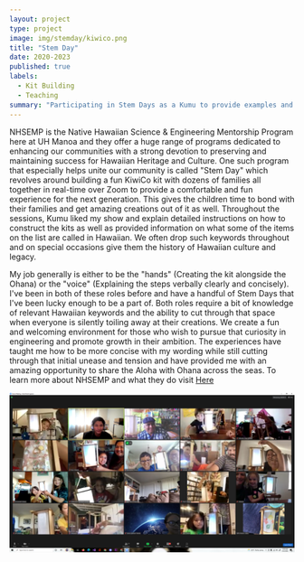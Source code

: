```yaml
---
layout: project
type: project
image: img/stemday/kiwico.png
title: "Stem Day"
date: 2020-2023
published: true
labels:
  - Kit Building
  - Teaching
summary: "Participating in Stem Days as a Kumu to provide examples and real-time kit building with Ohana from across the islands and Mainland"
---
```



NHSEMP is the Native Hawaiian Science & Engineering Mentorship Program here at UH Manoa and they offer a huge range of programs dedicated to enhancing our communities with a strong devotion to preserving and maintaining success for Hawaiian Heritage and Culture. One such program that especially helps unite our community is called "Stem Day" which revolves around building a fun KiwiCo kit with dozens of families all together in real-time over Zoom to provide a comfortable and fun experience for the next generation. This gives the children time to bond with their families and get amazing creations out of it as well. Throughout the sessions, Kumu liked my show and explain detailed instructions on how to construct the kits as well as provided information on what some of the items on the list are called in Hawaiian. We often drop such keywords throughout and on special occasions give them the history of Hawaiian culture and legacy.

My job generally is either to be the "hands" (Creating the kit alongside the Ohana) or the "voice" (Explaining the steps verbally clearly and concisely). I've been in both of these roles before and have a handful of Stem Days that I've been lucky enough to be a part of. Both roles require a bit of knowledge of relevant Hawaiian keywords and the ability to cut through that space when everyone is silently toiling away at their creations. We create a fun and welcoming environment for those who wish to pursue that curiosity in engineering and promote growth in their ambition. The experiences have taught me how to be more concise with my wording while still cutting through that initial unease and tension and have provided me with an amazing opportunity to share the Aloha with Ohana across the seas. To learn more about NHSEMP and what they do visit [Here](https://sites.google.com/a/hawaii.edu/nhsemp/what-we-do)

<img class="img-fluid" src="../img/stemday/Screenshot (619).png">

